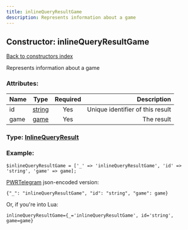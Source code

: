 ```yaml
---
title: inlineQueryResultGame
description: Represents information about a game
---
```

## Constructor: inlineQueryResultGame  
[Back to constructors index](index.md)



Represents information about a game

### Attributes:

| Name     |    Type       | Required | Description |
|----------|:-------------:|:--------:|------------:|
|id|[string](../types/string.md) | Yes|Unique identifier of this result|
|game|[game](../types/game.md) | Yes|The result|



### Type: [InlineQueryResult](../types/InlineQueryResult.md)


### Example:

```
$inlineQueryResultGame = ['_' => 'inlineQueryResultGame', 'id' => 'string', 'game' => game];
```  

[PWRTelegram](https://pwrtelegram.xyz) json-encoded version:

```
{"_": "inlineQueryResultGame", "id": "string", "game": game}
```


Or, if you're into Lua:  


```
inlineQueryResultGame={_='inlineQueryResultGame', id='string', game=game}

```


